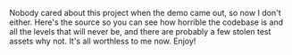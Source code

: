 Nobody cared about this project when the demo came out, so now I don't either. Here's the source so you can see how horrible the codebase is and all the levels that will never be, and there are probably a few stolen test assets why not. It's all worthless to me now. Enjoy!